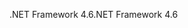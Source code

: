 <span data-ttu-id="1de1e-101">.NET Framework 4.6</span><span class="sxs-lookup"><span data-stu-id="1de1e-101">.NET Framework 4.6</span></span>